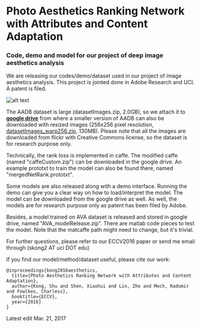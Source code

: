 # Photo Aesthetics Ranking Network with Attributes and Content Adaptation
### Code, demo and model for our project of deep image aesthetics analysis

We are releasing our codes/demo/dataset used in our project of image aesthetics analysis. This project is jointed done in Adobe Research and UCI. A patent is filed.

![alt text](http://www.ics.uci.edu/~skong2/img/aestheticsDemoFigure.png "display")

The AADB dataset is large (datasetImages.zip, 2.0GB), so we attach it to [**google drive**](https://drive.google.com/open?id=0BxeylfSgpk1MOVduWGxyVlJFUHM) from where a smaller version of AADB can also be downloaded with resized images (256x256 pixel resolution, [datasetImages_warp256.zip](https://drive.google.com/open?id=0BxeylfSgpk1MU2RsVXo3bEJWM2c), 130MB). Please note that all the images are downloaded from flickr with Creative Commons license, so the dataset is for research purpose only.

Technically, the rank loss is implemented in caffe. The modified caffe (named "caffeCustom.zip") can be downloaded in the google drive. An example prototxt to train the model can also be found there, named "mergedNetRank.prototxt". 

Some models are also released along with a demo interface. Running the demo can give you a clear way on how to load/interpret the model. The model can be downloaded from the google drive as well. As well, the models are for research purpose only as patent has been filed by Adobe.

Besides, a model trained on AVA dataset is released and stored in google drive, named "AVA_modelRelease.zip". There are matlab code pieces to test the model. Note that the matcaffe path might need to change, but it's trivial.

For further questions, please refer to our ECCV2016 paper or send me email through (skong2 AT uci DOT edu)

If you find our model/method/dataset useful, please cite our work:

    @inproceedings{kong2016aesthetics,
      title={Photo Aesthetics Ranking Network with Attributes and Content Adaptation},
      author={Kong, Shu and Shen, Xiaohui and Lin, Zhe and Mech, Radomir and Fowlkes, Charless},
      booktitle={ECCV},
      year={2016}
    }

Latest edit
Mar. 21, 2017


